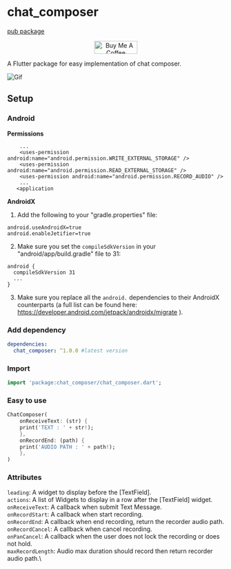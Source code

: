 # chat_composer

[pub package](https://pub.dartlang.org/packages/chat_composer)

<p align="center">
<a href="https://www.buymeacoffee.com/anokab" target="_blank"><img src="https://cdn.buymeacoffee.com/buttons/v2/default-red.png" alt="Buy Me A Coffee" style="height: 30px !important;width: 100px !important;" ></a>
</p>

A Flutter package for easy implementation of chat composer.

![Gif](https://github.com/anokabb/chat_composer/blob/main/assets/example.gif "Fancy Gif")

## Setup

### Android

**Permissions**

```
    ...
    <uses-permission android:name="android.permission.WRITE_EXTERNAL_STORAGE" />
    <uses-permission android:name="android.permission.READ_EXTERNAL_STORAGE" />
    <uses-permission android:name="android.permission.RECORD_AUDIO" />
    ...
   <application
```

**AndroidX**

1. Add the following to your "gradle.properties" file:

```
android.useAndroidX=true
android.enableJetifier=true
```

2. Make sure you set the `compileSdkVersion` in your "android/app/build.gradle" file to 31:

```
android {
  compileSdkVersion 31
  ...
}
```

3. Make sure you replace all the `android.` dependencies to their AndroidX counterparts (a full list can be found here: https://developer.android.com/jetpack/androidx/migrate ).

### Add dependency

```yaml
dependencies:
  chat_composer: ^1.0.0 #latest version
```

### Import

```dart
import 'package:chat_composer/chat_composer.dart';
```

### Easy to use

```dart
ChatComposer(
    onReceiveText: (str) {
    print('TEXT : ' + str!);
    },
    onRecordEnd: (path) {
    print('AUDIO PATH : ' + path!);
    },
)
```

### Attributes

`leading`: A widget to display before the [TextField].\
`actions`: A list of Widgets to display in a row after the [TextField] widget.\
`onReceiveText`: A callback when submit Text Message.\
`onRecordStart`: A callback when start recording.\
`onRecordEnd`: A callback when end recording, return the recorder audio path.\
`onRecordCancel`: A callback when cancel recording.\
`onPanCancel`: A callback when the user does not lock the recording or does not hold.\
`maxRecordLength`: Audio max duration should record then return recorder audio path.\
